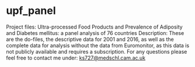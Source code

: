 # upf_panel
Project files: Ultra-processed Food Products and Prevalence of Adiposity and Diabetes mellitus: a panel analysis of 76 countries 
Description: These are the do-files, the descriptive data for 2001 and 2016, as well as the complete data for analysis without the data from Euromonitor, as this data is not publicly available and requires a subscription. 
For any questions please feel free to contact me under: ks727@medschl.cam.ac.uk
